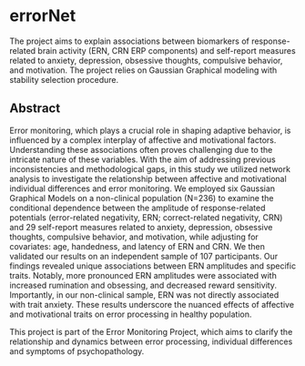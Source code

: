 # errorNet
The project aims to explain associations between biomarkers of response-related brain activity (ERN, CRN ERP components) and self-report measures related to anxiety, depression, obsessive thoughts, compulsive behavior, and motivation. The project relies on Gaussian Graphical modeling with stability selection procedure.

## Abstract

Error monitoring, which plays a crucial role in shaping adaptive behavior, is influenced by a complex interplay of affective and motivational factors. Understanding these associations often proves challenging due to the intricate nature of these variables. With the aim of addressing previous inconsistencies and methodological gaps, in this study we utilized network analysis to investigate the relationship between affective and motivational individual differences and error monitoring. We employed six Gaussian Graphical Models on a non-clinical population (N=236) to examine the conditional dependence between the amplitude of response-related potentials (error-related negativity, ERN; correct-related negativity, CRN) and 29 self-report measures related to anxiety, depression, obsessive thoughts, compulsive behavior, and motivation, while adjusting for covariates: age, handedness, and latency of ERN and CRN. We then validated our results on an independent sample of 107 participants. Our findings revealed unique associations between ERN amplitudes and specific traits. Notably, more pronounced ERN amplitudes were associated with increased rumination and obsessing, and decreased reward sensitivity. Importantly, in our non-clinical sample, ERN was not directly associated with trait anxiety. These results underscore the nuanced effects of affective and motivational traits on error processing in healthy population.

This project is part of the Error Monitoring Project, which aims to clarify the relationship and dynamics between error processing, individual differences and symptoms of psychopathology.
